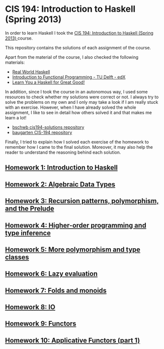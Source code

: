 # CIS 194: Introduction to Haskell (Spring 2013)

In order to learn Haskell I took the [CIS 194: Introduction to Haskell (Spring 2013)
](http://www.seas.upenn.edu/~cis194/spring13) course.

This repository contains the solutions of each assignment of the course.

Apart from the material of the course, I also checked the following materials:
* [Real World Haskell](http://book.realworldhaskell.org)
* [Introduction to Functional Programming - TU Delft - edX](https://www.edx.org/course/introduction-functional-programming-delftx-fp101x-0)
* [Learn You a Haskell for Great Good!](http://learnyouahaskell.com)

In addition, since I took the course in an autonomous way, I used some resources to check whether my solutions were correct or not. I always try to solve the problems on my own and I only may take a look if I am really stuck with an exercise. However, when I have already solved the whole assignment, I like to see in detail how others solved it and that makes me learn a lot!
* [bschwb cis194-solutions repository](https://github.com/bschwb/cis194-solutions)
* [baugarten CIS-194 repository](https://github.com/baugarten/CIS-194)

Finally, I tried to explain how I solved each exercise of the homework to remember how I came to the final solution. Moreover, it may also help the reader to understand the reasoning behind each solution.

## [Homework 1: Introduction to Haskell](homework-01)

## [Homework 2: Algebraic Data Types](homework-02)

## [Homework 3: Recursion patterns, polymorphism, and the Prelude](homework-03)

## [Homework 4: Higher-order programming and type inference](homework-04)

## [Homework 5: More polymorphism and type classes](homework-05)

## [Homework 6: Lazy evaluation](homework-06)

## [Homework 7: Folds and monoids](homework-07)

## [Homework 8: IO](homework-08)

## [Homework 9: Functors](homework-09)

## [Homework 10: Applicative Functors (part 1)](homework-10)

